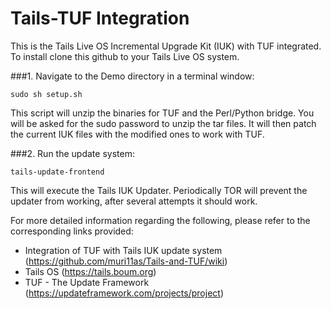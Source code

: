 # Tails-TUF Integration

This is the Tails Live OS Incremental Upgrade Kit (IUK) with TUF integrated.  To install clone this github to your Tails Live OS system.

###1. Navigate to the Demo directory in a terminal window:
   ```shell
   sudo sh setup.sh
   ```

   This script will unzip the binaries for TUF and the Perl/Python bridge.  You will be asked for the sudo password to unzip the tar files. It will then patch the current IUK files with the modified ones to work with TUF.

###2. Run the update system:
   ```shell
   tails-update-frontend
   ```

   This will execute the Tails IUK Updater.  Periodically TOR will prevent the updater from working, after several attempts it should work.

For more detailed information regarding the following, please refer to the corresponding links provided:
   - Integration of TUF with Tails IUK update system (https://github.com/muri11as/Tails-and-TUF/wiki)
   - Tails OS (https://tails.boum.org)
   - TUF - The Update Framework (https://updateframework.com/projects/project)
